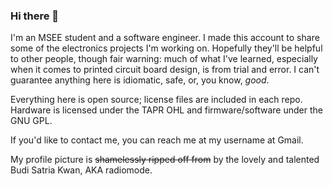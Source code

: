 ### Hi there 👋

I'm an MSEE student and a software engineer. I made this account to share some of the electronics
projects I'm working on. Hopefully they'll be helpful to other people, though fair warning: much
of what I've learned, especially when it comes to printed circuit board design, is from trial and
error. I can't guarantee anything here is idiomatic, safe, or, you know, *good*.

Everything here is open source; license files are included in each repo. Hardware is licensed
under the TAPR OHL and firmware/software under the GNU GPL.

If you'd like to contact me, you can reach me at my username at Gmail.

My profile picture is ~~shamelessly ripped off from~~ by the lovely and talented Budi Satria Kwan, AKA
radiomode.
